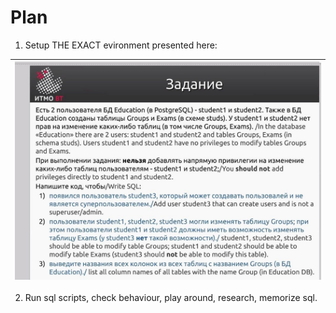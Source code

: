 # Plan

1. Setup THE EXACT evironment presented here:

|![img](../docs/old-frontier.jpg)|
|-|

2. Run sql scripts, check behaviour, play around, research, memorize sql.
